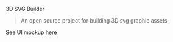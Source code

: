 3D SVG Builder

> An open source project for building 3D svg graphic assets

See UI mockup [here](https://albertlucianto.github.io/3d-svg-builder-ui.pdf)
